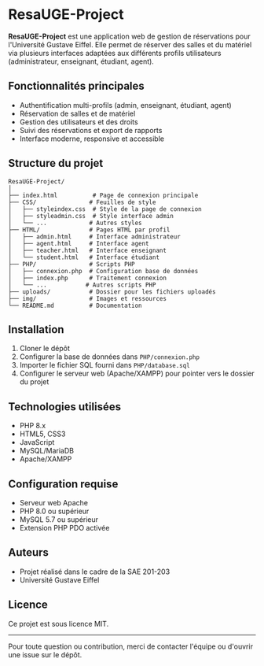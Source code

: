 # ResaUGE-Project

**ResaUGE-Project** est une application web de gestion de réservations pour l'Université Gustave Eiffel. Elle permet de réserver des salles et du matériel via plusieurs interfaces adaptées aux différents profils utilisateurs (administrateur, enseignant, étudiant, agent).

## Fonctionnalités principales
- Authentification multi-profils (admin, enseignant, étudiant, agent)
- Réservation de salles et de matériel
- Gestion des utilisateurs et des droits
- Suivi des réservations et export de rapports
- Interface moderne, responsive et accessible

## Structure du projet
```
ResaUGE-Project/
│
├── index.html          # Page de connexion principale
├── CSS/               # Feuilles de style
│   ├── styleindex.css  # Style de la page de connexion
│   ├── styleadmin.css  # Style interface admin
│   └── ...            # Autres styles
├── HTML/              # Pages HTML par profil
│   ├── admin.html     # Interface administrateur
│   ├── agent.html     # Interface agent
│   ├── teacher.html   # Interface enseignant
│   └── student.html   # Interface étudiant
├── PHP/               # Scripts PHP
│   ├── connexion.php  # Configuration base de données
│   ├── index.php      # Traitement connexion
│   └── ...           # Autres scripts PHP
├── uploads/           # Dossier pour les fichiers uploadés
├── img/               # Images et ressources
└── README.md          # Documentation
```

## Installation
1. Cloner le dépôt
2. Configurer la base de données dans `PHP/connexion.php`
3. Importer le fichier SQL fourni dans `PHP/database.sql`
4. Configurer le serveur web (Apache/XAMPP) pour pointer vers le dossier du projet

## Technologies utilisées
- PHP 8.x
- HTML5, CSS3
- JavaScript
- MySQL/MariaDB
- Apache/XAMPP

## Configuration requise
- Serveur web Apache
- PHP 8.0 ou supérieur
- MySQL 5.7 ou supérieur
- Extension PHP PDO activée

## Auteurs
- Projet réalisé dans le cadre de la SAE 201-203
- Université Gustave Eiffel

## Licence
Ce projet est sous licence MIT.

---
Pour toute question ou contribution, merci de contacter l'équipe ou d'ouvrir une issue sur le dépôt.
